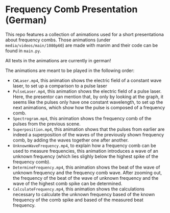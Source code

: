 # Frequency Comb Presentation (German)

This repo features a collection of animations used for a short presentationa about frequency combs.
Those animations (under `media/videos/main/1080p60`) are made with manim and their code can be found in `main.py`.

All texts in the animations are currently in german!

The animations are meant to be played in the following order:
- `CWLaser.mp4`, this animation shows the electric field of a constant wave laser, to set up a comparison to a pulse laser
- `PulseLaser.mp4`, this animation shows the electric field of a pulse laser. Here, the presentor can mention that, by only by looking at the graph, it seems like the pulses only have one constant wavelength, to set up the next animations, which show how the pulse is composed of a frequency comb.
- `Spectrogram.mp4`, this animation shows the frequency comb of the pulses from the previous scene.
- `Superposition.mp4`, this animation shows that the pulses from earlier are indeed a superposition of the waves of the previously shown frequency comb, by adding the waves together one after another.
- `UnknownWaveFrequency.mp4`, to explain how a frequency comb can be used to measure frequencies, this animation introduces a wave of an unknown frequency (which lies slighly below the highest spike of the frequency comb).
- `DetermineFrequency.mp4`, this animation shows the beat of the wave of unknown frequency and the frequency comb wave. After zooming out, the frequency of the beat of the wave of unknown frequency and the wave of the highest comb spike can be determined.
- `CalculateFrequency.mp4`, this animation shows the calculations necessary to calculate the unknown frequency based of the known frequency of the comb spike and based of the measured beat frequency.